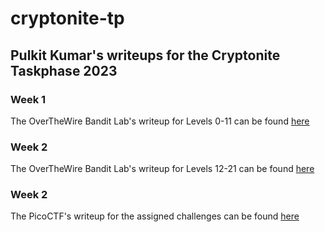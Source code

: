 # cryptonite-tp
## Pulkit Kumar's writeups for the Cryptonite Taskphase 2023


### Week 1
The OverTheWire Bandit Lab's writeup for Levels 0-11 can be found [here](https://github.com/buddywhitman/cryptonite-tp/blob/main/week1.md)

### Week 2
The OverTheWire Bandit Lab's writeup for Levels 12-21 can be found [here](https://github.com/buddywhitman/cryptonite-tp/blob/main/week2.md)

### Week 2
The PicoCTF's writeup for the assigned challenges can be found [here](https://github.com/buddywhitman/cryptonite-tp/blob/main/week3.md)

